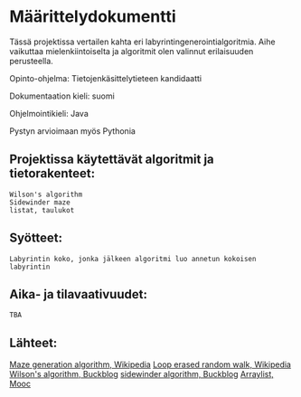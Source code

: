 # Määrittelydokumentti

Tässä projektissa vertailen kahta eri labyrintingenerointialgoritmia. 
Aihe vaikuttaa mielenkiintoiselta ja algoritmit olen valinnut erilaisuuden perusteella.

Opinto-ohjelma: Tietojenkäsittelytieteen kandidaatti

Dokumentaation kieli: suomi

Ohjelmointikieli: Java

Pystyn arvioimaan myös Pythonia

## Projektissa käytettävät algoritmit ja tietorakenteet:
	Wilson's algorithm
	Sidewinder maze
	listat, taulukot

## Syötteet:
	Labyrintin koko, jonka jälkeen algoritmi luo annetun kokoisen labyrintin

## Aika- ja tilavaativuudet:
	TBA

## Lähteet:

[Maze generation algorithm, Wikipedia](https://en.wikipedia.org/wiki/Maze_generation_algorithm)
[Loop erased random walk, Wikipedia](https://en.wikipedia.org/wiki/Loop-erased_random_walk)
[Wilson's algorithm, Buckblog](https://weblog.jamisbuck.org/2011/1/20/maze-generation-wilson-s-algorithm)
[sidewinder algorithm, Buckblog](http://weblog.jamisbuck.org/2011/2/3/maze-generation-sidewinder-algorithm.html)
[Arraylist, Mooc](https://ohjelmointi-19.mooc.fi/osa-11/2-arraylist-ja-hajautustaulu)
